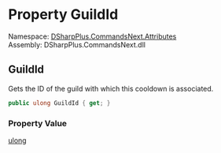 # Property GuildId

Namespace: [DSharpPlus.CommandsNext.Attributes](DSharpPlus.CommandsNext.Attributes.md)  
Assembly: DSharpPlus.CommandsNext.dll

## <a id="DSharpPlus_CommandsNext_Attributes_CommandCooldownBucket_GuildId"></a>GuildId

Gets the ID of the guild with which this cooldown is associated.

```csharp
public ulong GuildId { get; }
```

### Property Value

[ulong](https://learn.microsoft.com/dotnet/api/system.uint64)

